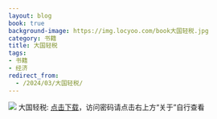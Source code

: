 ```yaml
---
layout: blog
book: true
background-image: https://img.locyoo.com/book大国轻税.jpg
category: 书籍
title: 大国轻税
tags:
- 书籍
- 经济
redirect_from:
  - /2024/03/大国轻税/
---
```

![](https://img.locyoo.com/book大国轻税.jpg)
大国轻税: <a name = "ref1" href="https://url18.ctfile.com/f/50983618-1334835902-e687ec?p=3619">点击下载</a>，访问密码请点击右上方“关于”自行查看